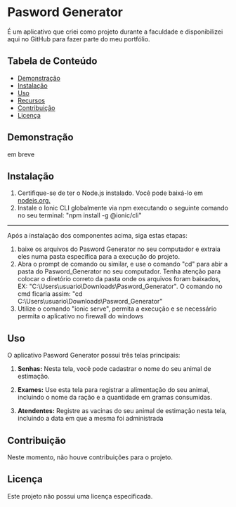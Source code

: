 # Pasword Generator

É um aplicativo que criei como projeto durante a faculdade e disponibilizei aqui no GitHub para fazer parte do meu portfólio.

## Tabela de Conteúdo

- [Demonstração](#demonstração)
- [Instalação](#instalação)
- [Uso](#uso)
- [Recursos](#recursos)
- [Contribuição](#contribuição)
- [Licença](#licença)

## Demonstração

em breve

## Instalação

1. Certifique-se de ter o Node.js instalado. Você pode baixá-lo em [nodejs.org.](https://nodejs.org/en)
2. Instale o Ionic CLI globalmente via npm executando o seguinte comando no seu terminal:
"npm install -g @ionic/cli"

---

Após a instalação dos componentes acima, siga estas etapas:

1. baixe os arquivos do Pasword Generator no seu computador e extraia eles numa pasta específica para a execução do projeto.
2. Abra o prompt de comando ou similar, e use o comando "cd" para abir a pasta do Pasword_Generator no seu computador. Tenha atenção para colocar o diretório correto da pasta onde os arquivos foram baixados, EX: "C:\Users\usuario\Downloads\Pasword_Generator". O comando no cmd ficaria assim: "cd C:\Users\usuario\Downloads\Pasword_Generator"
3. Utilize o comando "ionic serve", permita a execução e se necessário permita o aplicativo no firewall do windows

## Uso

O aplicativo Pasword Generator possui três telas principais:

1. **Senhas:** Nesta tela, você pode cadastrar o nome do seu animal de estimação.

2. **Exames:** Use esta tela para registrar a alimentação do seu animal, incluindo o nome da ração e a quantidade em gramas consumidas.

3. **Atendentes:** Registre as vacinas do seu animal de estimação nesta tela, incluindo a data em que a mesma foi administrada

## Contribuição

Neste momento, não houve contribuições para o projeto.

## Licença

Este projeto não possui uma licença especificada.
